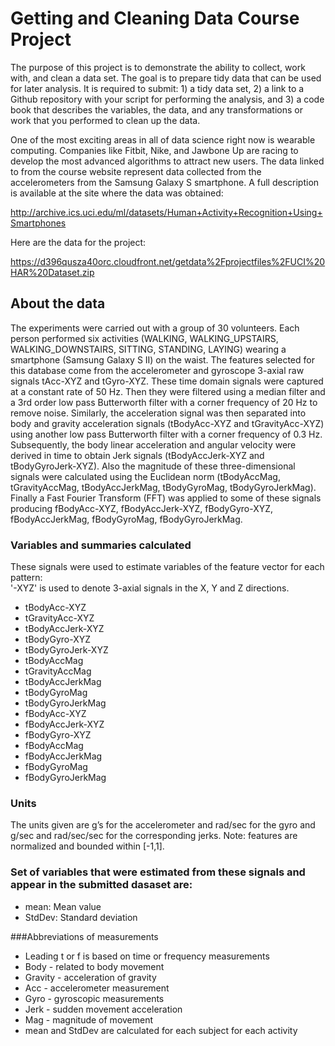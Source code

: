 # Getting and Cleaning Data Course Project

The purpose of this project is to demonstrate the ability to collect, work with, and clean a data set. The goal is to prepare tidy data that can be used for later analysis. It is required to submit: 1) a tidy data set, 2) a link to a Github repository with your script for performing the analysis, and 3) a code book that describes the variables, the data, and any transformations or work that you performed to clean up the data. 

One of the most exciting areas in all of data science right now is wearable computing. Companies like Fitbit, Nike, and Jawbone Up are racing to develop the most advanced algorithms to attract new users. The data linked to from the course website represent data collected from the accelerometers from the Samsung Galaxy S smartphone. A full description is available at the site where the data was obtained:

http://archive.ics.uci.edu/ml/datasets/Human+Activity+Recognition+Using+Smartphones

Here are the data for the project:

https://d396qusza40orc.cloudfront.net/getdata%2Fprojectfiles%2FUCI%20HAR%20Dataset.zip

## About the data

The experiments were carried out with a group of 30 volunteers. Each person performed six activities (WALKING, WALKING_UPSTAIRS, WALKING_DOWNSTAIRS, SITTING, STANDING, LAYING) wearing a smartphone (Samsung Galaxy S II) on the waist. 
The features selected for this database come from the accelerometer and gyroscope 3-axial raw signals tAcc-XYZ and tGyro-XYZ.  These time domain signals were captured at a constant rate of 50 Hz. 
Then they were filtered using a median filter and a 3rd order low pass Butterworth filter with a corner frequency of 20 Hz to remove noise. Similarly, the acceleration signal was then separated into body and gravity acceleration signals (tBodyAcc-XYZ and tGravityAcc-XYZ) using another low pass Butterworth filter with a corner frequency of 0.3 Hz. 
Subsequently, the body linear acceleration and angular velocity were derived in time to obtain Jerk signals (tBodyAccJerk-XYZ and tBodyGyroJerk-XYZ). Also the magnitude of these three-dimensional signals were calculated using the Euclidean norm (tBodyAccMag, tGravityAccMag, tBodyAccJerkMag, tBodyGyroMag, tBodyGyroJerkMag).
Finally a Fast Fourier Transform (FFT) was applied to some of these signals producing fBodyAcc-XYZ, fBodyAccJerk-XYZ, fBodyGyro-XYZ, fBodyAccJerkMag, fBodyGyroMag, fBodyGyroJerkMag. 

### Variables and summaries calculated

These signals were used to estimate variables of the feature vector for each pattern:  
'-XYZ' is used to denote 3-axial signals in the X, Y and Z directions.

* tBodyAcc-XYZ
* tGravityAcc-XYZ
* tBodyAccJerk-XYZ
* tBodyGyro-XYZ
* tBodyGyroJerk-XYZ
* tBodyAccMag
* tGravityAccMag
* tBodyAccJerkMag
* tBodyGyroMag
* tBodyGyroJerkMag
* fBodyAcc-XYZ
* fBodyAccJerk-XYZ
* fBodyGyro-XYZ
* fBodyAccMag
* fBodyAccJerkMag
* fBodyGyroMag
* fBodyGyroJerkMag

### Units

The units given are g’s for the accelerometer and rad/sec for the gyro and g/sec and rad/sec/sec for the corresponding jerks.
Note: features are normalized and bounded within [-1,1].

### Set of variables that were estimated from these signals and appear in the submitted dasaset are: 

* mean: Mean value
* StdDev: Standard deviation

###Abbreviations of measurements

* Leading t or f is based on time or frequency measurements
* Body - related to body movement
* Gravity - acceleration of gravity
* Acc - accelerometer measurement
* Gyro - gyroscopic measurements
* Jerk - sudden movement acceleration
* Mag - magnitude of movement
* mean and StdDev are calculated for each subject for each activity